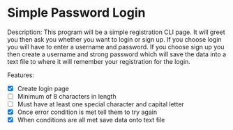 # Simple Password Login

Description: 
This program will be a simple registration CLI page.
It will greet you then ask you whether you want to login or sign up.
If you choose login you will have to enter a username and password.
If you choose sign up you then create a username and strong password which will save 
the data into a text file to where it will remember your registration for the login.

Features:
- [x] Create login page
- [ ] Minimum of 8 characters in length
- [ ] Must have at least one special character and capital letter
- [x] Once error condition is met tell them to try again
- [x] When conditions are all met save data onto text file
